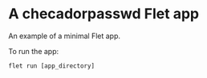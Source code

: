 # A checadorpasswd Flet app

An example of a minimal Flet app.

To run the app:

```
flet run [app_directory]
```